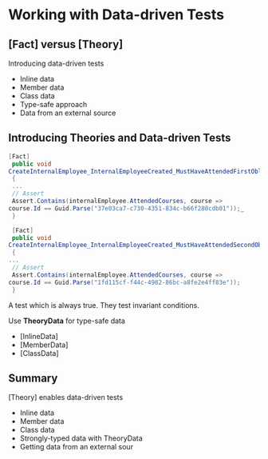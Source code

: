 # Working with Data-driven Tests

## [Fact] versus [Theory]
 Introducing data-driven tests
 - Inline data
 - Member data
 - Class data
 - Type-safe approach
 - Data from an external source

## Introducing Theories and Data-driven Tests

```cs
[Fact]
 public void 
CreateInternalEmployee_InternalEmployeeCreated_MustHaveAttendedFirstObligatoryCourse()
 {
 ...
 // Assert
 Assert.Contains(internalEmployee.AttendedCourses, course => 
course.Id == Guid.Parse("37e03ca7-c730-4351-834c-b66f280cdb01"));_
 }

 [Fact]
 public void 
CreateInternalEmployee_InternalEmployeeCreated_MustHaveAttendedSecondObligatoryCourse()
 { 
...
 // Assert
 Assert.Contains(internalEmployee.AttendedCourses, course => 
course.Id == Guid.Parse("1fd115cf-f44c-4982-86bc-a8fe2e4ff83e"));
 }

```
 A test which is always true.  They test invariant conditions.

 Use **TheoryData** for type-safe data
 - [InlineData]
 - [MemberData]
 - [ClassData]

## Summary

[Theory] enables data-driven tests
- Inline data
- Member data
- Class data
- Strongly-typed data with TheoryData
- Getting data from an external sour